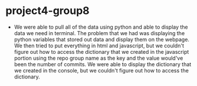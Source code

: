 # project4-group8

* We were able to pull all of the data using python and able to display the data we need in terminal. The problem that we had was displaying the python variables that stored out data and display them on the webpage. We then tried to put everything in html and javascript, but we couldn't figure out how to access the dictionary that we created in the javascript portion using the repo group name as the key and the value would've been the number of commits. We were able to display the dictionary that we created in the console, but we couldn't figure out how to access the dictionary.
